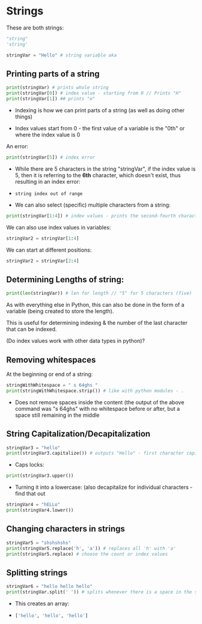 # Strings

These are both strings:

```python
"string"
'string'
```

```python
stringVar = "Hello" # string variable aka
```

## Printing parts of a string

```python
print(stringVar) # prints whole string
print(stringVar[0]) # index value - starting from 0 // Prints "H"
print(stringVar[1]) ## prints "e" 
```

* Indexing is how we can print parts of a string (as well as doing other things)

* Index values start from 0 - the first value of a variable is the "0th" or where the index value is 0

An error:

```python
print(stringVar[5]) # index error
```

* While there are 5 characters in the string "stringVar", if the index value is 5, then it is referring to the **6th** character, which doesn't exist, thus resulting in an index error:

* ```
  string index out of range
  ```

* We can also select (specific) multiple characters from a string:

```python
print(stringVar[1:4]) # index values - prints the second-fourth characters // "ell" // The "4", or 4th index (fifth character) is not included
```

We can also use index values in variables:

```python
stringVar2 = stringVar[1:4]
```

We can start at different positions:

```python
stringVar2 = stringVar[2:4]
```

## Determining Lengths of string:

```python
print(len(stringVar)) # len for length // "5" for 5 characters (five)
```

As with everything else in Python, this can also be done in the form of a variable (being created to store the length).

This is useful for determining indexing & the number of the last character that can be indexed.

(Do index values work with other data types in python)?

## Removing whitespaces

At the beginning or end of a string:

```python
stringWithWhitespace = " s 64ghs " 
print(stringWithWhitespace.strip()) # like with python modules - .
```

* Does not remove spaces inside the content (the output of the above command was "s 64ghs" with no whitespace before or after, but a space still remaining in the middle

## String Capitalization/Decapitalization

```python
stringVar3 = "hello"
print(stringVar3.capitalize()) # outputs "Hello" - first character capitalized // index
```

* Caps locks:

```python
print(stringVar3.upper())
```

* Turning it into a lowercase: (also decapitalize for individual characters - find that out

```python
stringVar4 = "hELLo" 
print(stringVar4.lower())
```

## Changing characters in strings

```python
stringVar5 = "shshshshs" 
print(stringVar5.replace('h', 'a')) # replaces all 'h' with 'a'
print(stringVar5.replace) # choose the count or index values
```

## Splitting strings

```python
stringVar6 = "hello hello hello" 
print(stringVar.split(' ')) # splits whenever there is a space in the string
```

* This creates an array: 

* ```python
  ['hello', 'hello', 'hello']
  ```
